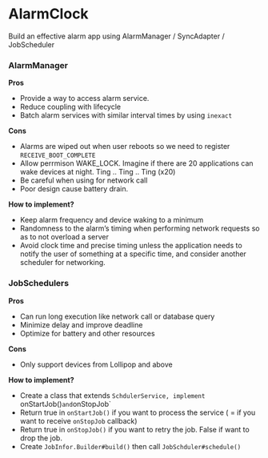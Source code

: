 # AlarmClock
Build an effective alarm app using AlarmManager / SyncAdapter / JobScheduler

### AlarmManager

**Pros**
- Provide a way to access alarm service.
- Reduce coupling with lifecycle
- Batch alarm services with similar interval times by using `inexact`

**Cons**
- Alarms are wiped out when user reboots so we need to register `RECEIVE_BOOT_COMPLETE` 
- Allow perrmison WAKE_LOCK. Imagine if there are 20 applications can wake devices at night. Ting .. Ting .. Ting (x20)
- Be careful when using for network call
- Poor design cause battery drain.

**How to implement?**
- Keep alarm frequency and device waking to a minimum
- Randomness to the alarm’s timing when performing network requests so as to not overload a server
- Avoid clock time and precise timing unless the application needs to notify the user of something at a specific time, and consider another scheduler for networking.

### JobSchedulers

**Pros**
- Can run long execution like network call or database query
- Minimize delay and improve deadline
- Optimize for battery and other resources

**Cons**
- Only support devices from Lollipop and above

**How to implement?**
- Create a class that extends `SchdulerService, implement `onStartJob()` and `onStopJob`
- Return true in `onStartJob()` if you want to process the service ( = if you want to receive `onStopJob` callback)
- Return true in `onStopJob()` if you want to retry the job. False if want to drop the job.
- Create `JobInfor.Builder#build()` then call `JobSchduler#schedule()`



